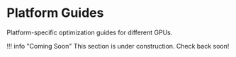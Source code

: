 # Platform Guides

Platform-specific optimization guides for different GPUs.

!!! info "Coming Soon"
    This section is under construction. Check back soon!
